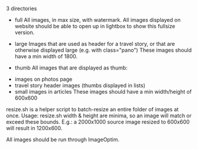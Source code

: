3 directories

- full
All images, in max size, with watermark.
All images displayed on website should be able to open up in lightbox to show
this fullsize version.

- large
Images that are used as header for a travel story, or that are otherwise
displayed large (e.g. with class="pano")
These images should have a min width of 1800.

- thumb
All images that are displayed as thumb:
* images on photos page
* travel story header images (thumbs displayed in lists)
* small images in articles
These images should have a min width/height of 600x600

resize.sh is a helper script to batch-resize an entire folder of images at once.
Usage: resize.sh <sourcedir> <targetdir> <width> <height>
width & height are minima, so an image will match or exceed these bounds.
E.g.: a 2000x1000 source image resized to 600x600 will result in 1200x600.

All images should be run through ImageOptim.
